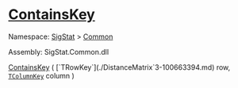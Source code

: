 # [ContainsKey](./DistanceMatrix`3-100663394.md)

Namespace: [SigStat]() > [Common](./../README.md)

Assembly: SigStat.Common.dll

[ContainsKey](./DistanceMatrix`3-100663394.md) ( [`TRowKey`](./DistanceMatrix`3-100663394.md) row, [`TColumnKey`](./DistanceMatrix`3-100663394.md) column )	
